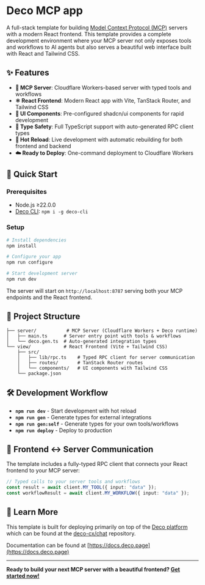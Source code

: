 # Deco MCP app

A full-stack template for building
[Model Context Protocol (MCP)](https://spec.modelcontextprotocol.io/) servers
with a modern React frontend. This template provides a complete development
environment where your MCP server not only exposes tools and workflows to AI
agents but also serves a beautiful web interface built with React and Tailwind
CSS.

## ✨ Features

- **🤖 MCP Server**: Cloudflare Workers-based server with typed tools and
  workflows
- **⚛️ React Frontend**: Modern React app with Vite, TanStack Router, and
  Tailwind CSS
- **🎨 UI Components**: Pre-configured shadcn/ui components for rapid
  development
- **🔧 Type Safety**: Full TypeScript support with auto-generated RPC client
  types
- **🚀 Hot Reload**: Live development with automatic rebuilding for both
  frontend and backend
- **☁️ Ready to Deploy**: One-command deployment to Cloudflare Workers

## 🚀 Quick Start

### Prerequisites

- Node.js ≥22.0.0
- [Deco CLI](https://deco.chat): `npm i -g deco-cli`

### Setup

```bash
# Install dependencies
npm install

# Configure your app
npm run configure

# Start development server
npm run dev
```

The server will start on `http://localhost:8787` serving both your MCP endpoints
and the React frontend.

## 📁 Project Structure

```
├── server/           # MCP Server (Cloudflare Workers + Deco runtime)
│   ├── main.ts      # Server entry point with tools & workflows
│   └── deco.gen.ts  # Auto-generated integration types
└── view/            # React Frontend (Vite + Tailwind CSS)
    ├── src/
    │   ├── lib/rpc.ts    # Typed RPC client for server communication
    │   ├── routes/       # TanStack Router routes
    │   └── components/   # UI components with Tailwind CSS
    └── package.json
```

## 🛠️ Development Workflow

- **`npm run dev`** - Start development with hot reload
- **`npm run gen`** - Generate types for external integrations
- **`npm run gen:self`** - Generate types for your own tools/workflows
- **`npm run deploy`** - Deploy to production

## 🔗 Frontend ↔ Server Communication

The template includes a fully-typed RPC client that connects your React frontend
to your MCP server:

```typescript
// Typed calls to your server tools and workflows
const result = await client.MY_TOOL({ input: "data" });
const workflowResult = await client.MY_WORKFLOW({ input: "data" });
```

## 📖 Learn More

This template is built for deploying primarily on top of the
[Deco platform](https://deco.chat/about) which can be found at the
[deco-cx/chat](https://github.com/deco-cx/chat) repository.

Documentation can be found at [https://docs.deco.page](https://docs.deco.page)

---

**Ready to build your next MCP server with a beautiful frontend?
[Get started now!](https://deco.chat)**
